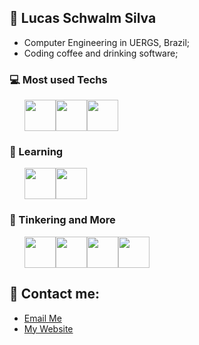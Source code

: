 ## 💜 Lucas Schwalm Silva

- Computer Engineering in UERGS, Brazil;
- Coding coffee and drinking software;

### 💻 Most used Techs
<ul style="display: flex">
  <img width="50px" height="50px" src="https://cdn.jsdelivr.net/gh/devicons/devicon@latest/icons/typescript/typescript-original.svg" />
  <img width="50px" height="50px" src="https://cdn.jsdelivr.net/gh/devicons/devicon@latest/icons/c/c-original.svg" />
  <img width="50px" height="50px" src="https://cdn.jsdelivr.net/gh/devicons/devicon@latest/icons/azuresqldatabase/azuresqldatabase-original.svg" />
</ul>

### 🚀 Learning
<ul style="display: flex">
  <img width="50px" height="50px" src="https://cdn.jsdelivr.net/gh/devicons/devicon@latest/icons/go/go-original.svg" />
  <img width="50px" height="50px" src="https://cdn.jsdelivr.net/gh/devicons/devicon@latest/icons/flutter/flutter-original.svg" />
</ul>

### 💜 Tinkering and More
<ul style="display: flex">
  <img width="50px" height="50px" src="https://cdn.jsdelivr.net/gh/devicons/devicon@latest/icons/cloudflare/cloudflare-original.svg" />
  <img width="50px" height="50px" src="https://cdn.jsdelivr.net/gh/devicons/devicon@latest/icons/rust/rust-original.svg" />
  <img width="50px" height="50px" src="https://cdn.jsdelivr.net/gh/devicons/devicon@latest/icons/archlinux/archlinux-original.svg" />
  <img width="50px" height="50px" src="https://cdn.jsdelivr.net/gh/devicons/devicon@latest/icons/vuejs/vuejs-original.svg" />
</ul>

## 🔗 Contact me:
- [Email Me](mailto:lucas-silva06@uergs.edu.br)
- [My Website](https://lucas-schwalm-silva.vercel.app/)
